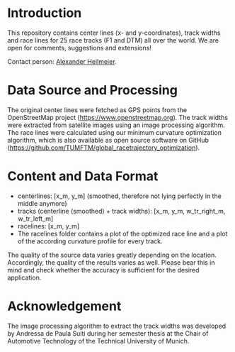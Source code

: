 # Introduction
This repository contains center lines (x- and y-coordinates), track widths and race lines for 25 race tracks (F1 and
DTM) all over the world. We are open for comments, suggestions and extensions!

Contact person: [Alexander Heilmeier](mailto:alexander.heilmeier@tum.de).

# Data Source and Processing
The original center lines were fetched as GPS points from the OpenStreetMap project (https://www.openstreetmap.org).
The track widths were extracted from satellite images using an image processing algorithm. The race lines were
calculated using our minimum curvature optimization algorithm, which is also available as open source software on GitHub
(https://github.com/TUMFTM/global_racetrajectory_optimization).

# Content and Data Format
- centerlines: [x_m, y_m] (smoothed, therefore not lying perfectly in the middle anymore)
- tracks (centerline (smoothed) + track widths): [x_m, y_m, w_tr_right_m, w_tr_left_m]
- racelines: [x_m, y_m]
- The racelines folder contains a plot of the optimized race line and a plot of the according curvature profile for
every track.

The quality of the source data varies greatly depending on the location. Accordingly, the quality of the results varies
as well. Please bear this in mind and check whether the accuracy is sufficient for the desired application.

# Acknowledgement
The image processing algorithm to extract the track widths was developed by Andressa de Paula Suiti during her semester
thesis at the Chair of Automotive Technology of the Technical University of Munich.
